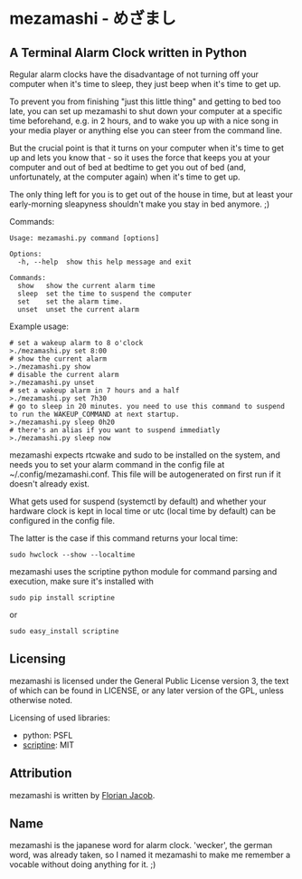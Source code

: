 # mezamashi - めざまし #
## A Terminal Alarm Clock written in Python ##

Regular alarm clocks have the disadvantage of not turning off your computer when it's time to sleep, they just beep
when it's time to get up.

To prevent you from finishing "just this little thing" and getting to bed too late, you can set up mezamashi to shut down
your computer at a specific time beforehand, e.g. in 2 hours, and to wake you up with a nice song in your media player or anything else
you can steer from the command line.

But the crucial point is that it turns on your computer when it's time to get up and lets you know that - so it uses
the force that keeps you at your computer and out of bed at bedtime to get you out of bed (and, unfortunately, at the computer
again) when it's time to get up.

The only thing left for you is to get out of the house in time, but at least your early-morning sleapyness shouldn't
make you stay in bed anymore. ;)

Commands:
```
Usage: mezamashi.py command [options]

Options:
  -h, --help  show this help message and exit

Commands:
  show   show the current alarm time
  sleep  set the time to suspend the computer
  set    set the alarm time.
  unset  unset the current alarm
```

Example usage:
```
# set a wakeup alarm to 8 o'clock
>./mezamashi.py set 8:00
# show the current alarm
>./mezamashi.py show
# disable the current alarm
>./mezamashi.py unset
# set a wakeup alarm in 7 hours and a half
>./mezamashi.py set 7h30
# go to sleep in 20 minutes. you need to use this command to suspend to run the WAKEUP_COMMAND at next startup.
>./mezamashi.py sleep 0h20
# there's an alias if you want to suspend immediatly
>./mezamashi.py sleep now
```

mezamashi expects rtcwake and sudo to be installed on the system, and needs you to set your alarm command in the
config file at ~/.config/mezamashi.conf. This file will be autogenerated on first run if it doesn't already exist.

What gets used for suspend (systemctl by default) and whether your hardware clock is kept in local time or utc
(local time by default) can be configured in the config file.


The latter is the case if this command returns your local time:
```
sudo hwclock --show --localtime
```

mezamashi uses the scriptine python module for command parsing and execution, make sure it's installed with
```
sudo pip install scriptine
```
or
```
sudo easy_install scriptine
```

## Licensing ##
mezamashi is licensed under the General Public License version 3,
the text of which can be found in LICENSE, or any later version of the GPL,
unless otherwise noted.

Licensing of used libraries:
 * python: PSFL
 * [scriptine](http://pythonhosted.org/scriptine/intro.html): MIT 

## Attribution ##
mezamashi is written by [Florian Jacob](http://florianjacob.de).

## Name ##
mezamashi is the japanese word for alarm clock. 'wecker', the german word, was already taken, so I named it mezamashi
to make me remember a vocable without doing anything for it. ;)
